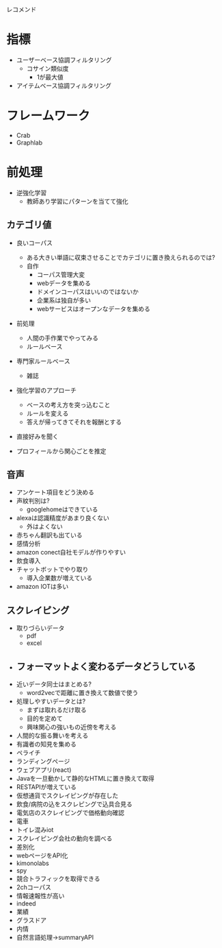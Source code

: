 レコメンド
# 指標
- ユーザーベース協調フィルタリング
    - コサイン類似度
        - 1が最大値
- アイテムベース協調フィルタリング
# フレームワーク
- Crab
- Graphlab

# 前処理
- 逆強化学習
    - 教師あり学習にパターンを当てて強化
## カテゴリ値

- 良いコーパス
    - ある大きい単語に収束させることでカテゴリに置き換えられるのでは?
    - 自作
        - コーパス管理大変
        - webデータを集める
        - ドメインコーパスはいいのではないか
        - 企業系は独自が多い
        - webサービスはオープンなデータを集める
- 前処理
    - 人間の手作業でやってみる
    - ルールベース

- 専門家ルールベース
    - 雑誌
- 強化学習のアプローチ
    - ベースの考え方を突っ込むこと
    - ルールを変える
    - 答えが帰ってきてそれを報酬とする
- 直接好みを聞く
- プロフィールから関心ごとを推定

## 音声
- アンケート項目をどう決める
- 声紋判別は?
    - googlehomeはできている
- alexaは認識精度があまり良くない
    - 外はよくない
- 赤ちゃん翻訳も出ている
- 感情分析
- amazon conect自社モデルが作りやすい
- 飲食導入
- チャットボットでやり取り
    - 導入企業数が増えている
- amazon IOTは多い
## スクレイピング
- 取りづらいデータ
    - pdf
    - excel
- フォーマットよく変わるデータどうしている
    - 
- 近いデータ同士はまとめる?
    - word2vecで距離に置き換えて数値で使う
- 処理しやすいデータとは?
    - まずは取れるだけ取る
    - 目的を定めて
    - 興味関心の強いもの近傍を考える
- 人間的な振る舞いを考える
 - 有識者の知見を集める
- ペライチ
 - ランディングページ
- ウェブアプリ(react)
 - Javaを一旦動かして静的なHTMLに置き換えて取得
- RESTAPIが増えている
- 仮想通貨でスクレイピングが存在した
- 飲食/病院の込をスクレピングで込具合見る
- 電気店のスクレイピングで価格動向確認
- 電車
- トイレ混みiot
- スクレイピング会社の動向を調べる
 - 差別化
- webページをAPI化
 - kimonolabs
- spy
 - 競合トラフィックを取得できる
- 2chコーパス
 - 情報速報性が高い
- indeed
 - 業績
- グラスドア
 - 内情
- 自然言語処理->summaryAPI